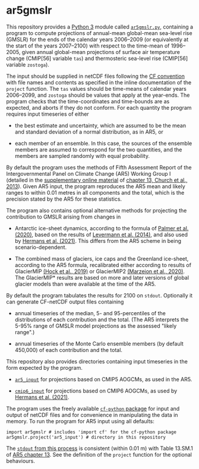 # ar5gmslr

This repository provides a [Python
3](https://docs.python.org/3) module called [`ar5gmslr.py`](ar5gmslr.py), 
containing a program to compute projections of annual-mean
global-mean sea-level rise (GMSLR) for the ends of the calendar years 2006&ndash;2009 
(or equivalently at the start of the years 2007&ndash;2100)
with respect to the
time-mean of 1996&ndash;2005, given annual global-mean projections of surface
air temperature change (CMIP[56] variable `tas`) and thermosteric sea-level
rise (CMIP[56] variable `zostoga`).

The input should be supplied in netCDF files following the [CF
convention](http://cfconventions.org)
with file names and contents
as specified in the inline documentation of the `project` function.
The `tas` values should be time-means of calendar
years 2006&ndash;2099, and `zostoga` should be values that apply at the year-ends.
The program checks that the time-coordinates and time-bounds are as expected,
and aborts if they do not conform.
For each quantity the program requires
input timeseries of either

* the best estimate and uncertainty,
which are assumed to be the mean and standard deviation of a normal
distribution, as in AR5, or

* each member of an ensemble. In this case, the sources of the ensemble members
are assumed to correspond for the two quantities, and the members are sampled
randomly with equal probability.

By default the program uses the methods of Fifth Assessment
Report of the Intergovernmental Panel on Climate Change (AR5) Working Group I
(detailed in the [supplementary online
material](https://www.ipcc.ch/site/assets/uploads/2018/07/WGI_AR5.Chap_.13_SM.1.16.14.pdf)
of [chapter 13, Church et al.,
2013](http://dx.doi.org/10.1017/CBO9781107415324.026)).  Given AR5 input, the
program reproduces the AR5 mean and likely ranges to within 0.01 metres in all
components and the total, which is the precision stated by the AR5 for these
statistics.

The program also contains optional alternative methods for projecting the
contribution to GMSLR arising from changes in

* Antarctic ice-sheet dynamics, according to the formula of [Palmer et al.
(2020)](http://dx.doi.org/10.1029/2019EF001413), based on the results of
[Levermann et al.  (2014)](http://dx.doi.org/10.5194/esd-5-271-2014), and also
used by [Hermans et al.  (2021)](http://dx.doi.org/10.1029/2020GL092064). This
differs from the AR5 scheme in being scenario-dependent.

* The combined mass of glaciers, ice caps and the Greenland ice-sheet,
according to the AR5 formula, recalibrated either according to results of
GlacierMIP [(Hock et al., 2019)](http://dx.doi.org/10.1017/jog.2019.22) or
GlacierMIP2 [(Marzeion et al.,
2020)](http://dx.doi.org/10.1029/2019EF001470). The GlacierMIP* results are based on
more and later versions of global glacier models than were available at
the time of the AR5.

By default the program tabulates the results for 2100 on `stdout`. Optionally
it can generate CF-netCDF output files containing

* annual timeseries of the median, 5- and 95-percentiles of the distributions
of each contribution and the total. (The AR5 interprets the 5-95% range of
GMSLR model projections as the assessed "likely range".)

* annual timeseries of the Monte Carlo ensemble members (by default 450,000)
of each contribution and the total.

This repository also provides directories containing input timeseries in the
form expected by the program.

* [`ar5_input`](ar5_input) for projections based on CMIP5 AOGCMs, as used in the AR5.

* [`cmip6_input`](cmip6_input) for projections based on CMIP6 AOGCMs, as used by
[Hermans et al.  (2021)](10.1029/2020GL092064).

The program uses the freely available [`cf-python`
package](https://ncas-cms.github.io/cf-python) for input and output of netCDF
files and for convenience in manipulating the data in memory. To run the
program for AR5 input using all defaults:

```
import ar5gmslr # includes 'import cf' for the cf-python package
ar5gmslr.project('ar5_input') # directory in this repository
```

The [`stdout` from this process](ar5gmslr_ar5_list.txt) is consistent (within 0.01 m)
with Table 13.SM.1 of [AR5 chapter 13](https://www.ipcc.ch/site/assets/uploads/2018/07/WGI_AR5.Chap_.13_SM.1.16.14.pdf).
See the definition of the `project` function for the optional behaviours.
